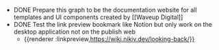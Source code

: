 - DONE Prepare this graph to be the documentation website for all templates and UI components created by [[Waveup Digital]]
- DONE Test the link preview bookmark like Notion but only work on the desktop application not on the publish web
	- {{renderer :linkpreview,https://wiki.nikiv.dev/looking-back/}}